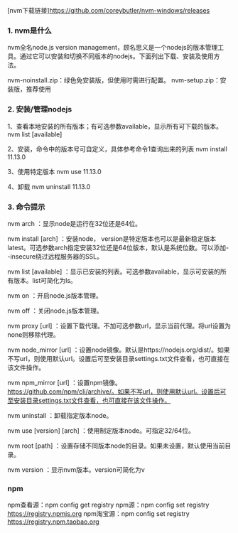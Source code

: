 [nvm下载链接]https://github.com/coreybutler/nvm-windows/releases

### 1. nvm是什么
nvm全名node.js version management，顾名思义是一个nodejs的版本管理工具。通过它可以安装和切换不同版本的nodejs。下面列出下载、安装及使用方法。

nvm-noinstall.zip：绿色免安装版，但使用时需进行配置。
nvm-setup.zip：安装版，推荐使用

### 2. 安装/管理nodejs
1、查看本地安装的所有版本；有可选参数available，显示所有可下载的版本。
nvm list [available]

2、安装，命令中的版本号可自定义，具体参考命令1查询出来的列表
nvm install 11.13.0

3、使用特定版本
nvm use 11.13.0

4、卸载
nvm uninstall 11.13.0

### 3. 命令提示
nvm arch ：显示node是运行在32位还是64位。

nvm install <version> [arch] ：安装node， version是特定版本也可以是最新稳定版本latest。可选参数arch指定安装32位还是64位版本，默认是系统位数。可以添加--insecure绕过远程服务器的SSL。

nvm list [available] ：显示已安装的列表。可选参数available，显示可安装的所有版本。list可简化为ls。

nvm on ：开启node.js版本管理。

nvm off ：关闭node.js版本管理。

nvm proxy [url] ：设置下载代理。不加可选参数url，显示当前代理。将url设置为none则移除代理。

nvm node_mirror [url] ：设置node镜像。默认是https://nodejs.org/dist/。如果不写url，则使用默认url。设置后可至安装目录settings.txt文件查看，也可直接在该文件操作。

nvm npm_mirror [url] ：设置npm镜像。https://github.com/npm/cli/archive/。如果不写url，则使用默认url。设置后可至安装目录settings.txt文件查看，也可直接在该文件操作。

nvm uninstall <version> ：卸载指定版本node。

nvm use [version] [arch] ：使用制定版本node。可指定32/64位。

nvm root [path] ：设置存储不同版本node的目录。如果未设置，默认使用当前目录。

nvm version ：显示nvm版本。version可简化为v


### npm 
npm查看源：npm config get registry
npm源：npm config set registry https://registry.npmjs.org
npm淘宝源：npm config set registry https://registry.npm.taobao.org